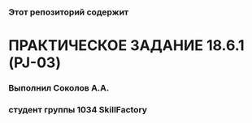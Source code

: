 ### Этот репозиторий содержит
# ПРАКТИЧЕСКОЕ ЗАДАНИЕ 18.6.1 (PJ-03)
### Выполнил Соколов А.А.
### студент группы 1034 SkillFactory